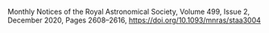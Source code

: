 Monthly Notices of the Royal Astronomical Society, Volume 499, Issue 2, December 2020, Pages 2608–2616, https://doi.org/10.1093/mnras/staa3004
